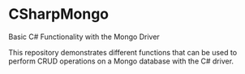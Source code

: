 # CSharpMongo

Basic C# Functionality with the Mongo Driver

This repository demonstrates different functions that can be used to perform CRUD operations on a Mongo database with the C# driver.  
